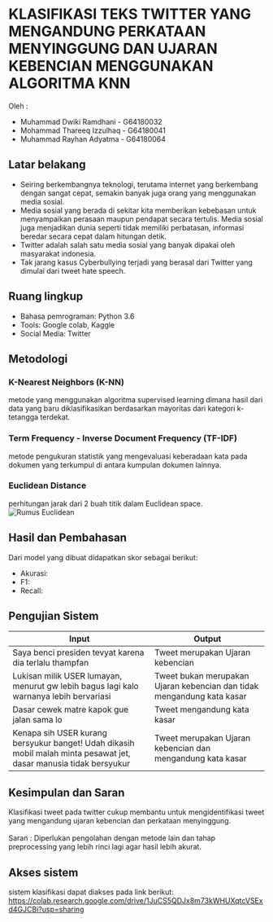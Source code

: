 # KLASIFIKASI TEKS TWITTER YANG MENGANDUNG PERKATAAN MENYINGGUNG DAN UJARAN KEBENCIAN MENGGUNAKAN ALGORITMA KNN

Oleh :
- Muhammad Dwiki Ramdhani - G64180032
- Mohammad Thareeq Izzulhaq - G64180041
- Muhammad Rayhan Adyatma - G64180064

## Latar belakang

- Seiring berkembangnya teknologi, terutama internet yang berkembang dengan sangat cepat, semakin banyak juga orang yang menggunakan media sosial.
- Media sosial yang berada di sekitar kita memberikan kebebasan untuk menyampaikan perasaan maupun pendapat secara tertulis. Media sosial juga menjadikan dunia seperti tidak memiliki perbatasan, informasi beredar secara cepat dalam hitungan detik.
- Twitter adalah salah satu media sosial yang banyak dipakai oleh masyarakat indonesia.
- Tak jarang kasus Cyberbullying terjadi yang berasal dari Twitter yang dimulai dari tweet hate speech.


## Ruang lingkup

- Bahasa pemrograman: Python 3.6
- Tools: Google colab, Kaggle
- Social Media: Twitter        

## Metodologi

### K-Nearest Neighbors (K-NN)
metode yang menggunakan algoritma supervised learning dimana hasil dari data yang baru diklasifikasikan berdasarkan mayoritas dari kategori k-tetangga terdekat.

### Term Frequency - Inverse Document Frequency (TF-IDF)
metode pengukuran statistik yang mengevaluasi keberadaan kata pada dokumen yang terkumpul di antara kumpulan dokumen lainnya.

### Euclidean Distance
perhitungan jarak dari 2 buah titik dalam Euclidean space.
<img alt="Rumus Euclidean" src="">

## Hasil dan Pembahasan

Dari model yang dibuat didapatkan skor sebagai berikut:
- Akurasi: 
- F1: 
- Recall: 

## Pengujian Sistem

| Input | Output |
|-------|--------|
| Saya benci presiden tevyat karena dia terlalu thampfan | Tweet merupakan Ujaran kebencian |
| Lukisan milik USER lumayan, menurut gw lebih bagus lagi kalo warnanya lebih bervariasi | Tweet bukan merupakan Ujaran kebencian dan tidak mengandung kata kasar |
| Dasar cewek matre kapok gue jalan sama lo | Tweet mengandung kata kasar |
| Kenapa sih USER kurang bersyukur banget! Udah dikasih mobil malah minta pesawat jet, dasar manusia tidak bersyukur | Tweet merupakan Ujaran kebencian dan mengandung kata kasar|

## Kesimpulan dan Saran
Klasifikasi tweet pada twitter cukup membantu untuk mengidentifikasi tweet yang mengandung ujaran kebencian dan perkataan menyinggung.
<br><br>
Saran : Diperlukan pengolahan dengan metode lain dan tahap preprocessing yang lebih rinci lagi agar hasil lebih akurat.


## Akses sistem
sistem klasifikasi dapat diakses pada link berikut:<br>
https://colab.research.google.com/drive/1JuCS5QDJx8m73kWHUXqtcVSExd4GJCBi?usp=sharing
